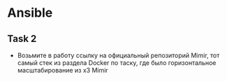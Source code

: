 # Ansible

## Task 2

- Возьмите в работу ссылку на официальный репозиторий Mimir, тот самый стек из раздела Docker по таску, где было горизонтальное масштабирование из x3 Mimir
